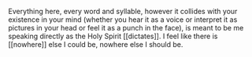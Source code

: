 Everything here, every word and syllable, however it collides with your existence in your mind (whether you hear it as a voice or interpret it as pictures in your head or feel it as a punch in the face), is meant to be me speaking directly as the Holy Spirit [[dictates]]. I feel like there is [[nowhere]] else I could be, nowhere else I should be. 